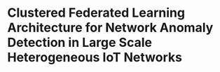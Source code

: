 # Clustered Federated Learning Architecture for Network Anomaly Detection in Large Scale Heterogeneous IoT Networks
